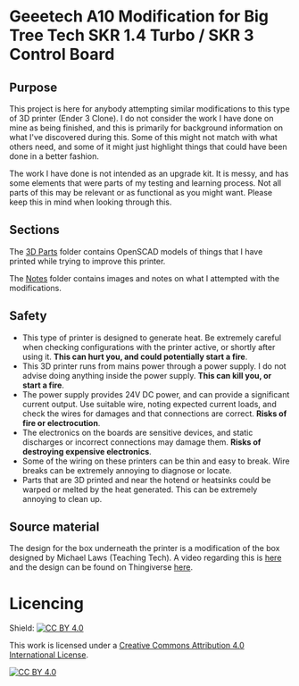 # Geeetech A10 Modification for Big Tree Tech SKR 1.4 Turbo / SKR 3 Control Board

## Purpose

This project is here for anybody attempting similar modifications to this type of 3D printer (Ender 3 Clone). I do not consider the work I have done on mine as being finished, and this is primarily for background information on what I've discovered during this. Some of this might not match with what others need, and some of it might just highlight things that could have been done in a better fashion.

The work I have done is not intended as an upgrade kit. It is messy, and has some elements that were parts of my testing and learning process. Not all parts of this may be relevant or as functional as you might want. Please keep this in mind when looking through this.

## Sections

The [3D Parts](/3D_Parts/) folder contains OpenSCAD models of things that I have printed while trying to improve this printer.

The [Notes](/Notes/) folder contains images and notes on what I attempted with the modifications.

## Safety

  - This type of printer is designed to generate heat. Be extremely careful when checking configurations with the printer active, or shortly after using it. **This can hurt you, and could potentially start a fire**.
  - This 3D printer runs from mains power through a power supply. I do not advise doing anything inside the power supply. **This can kill you, or start a fire**.
  - The power supply provides 24V DC power, and can provide a significant current output. Use suitable wire, noting expected current loads, and check the wires for damages and that connections are correct. **Risks of fire or electrocution**.
  - The electronics on the boards are sensitive devices, and static discharges or incorrect connections may damage them. **Risks of destroying expensive electronics**.
  - Some of the wiring on these printers can be thin and easy to break. Wire breaks can be extremely annoying to diagnose or locate.
  - Parts that are 3D printed and near the hotend or heatsinks could be warped or melted by the heat generated. This can be extremely annoying to clean up.

## Source material

The design for the box underneath the printer is a modification of the box designed by Michael Laws (Teaching Tech). A video regarding this is [here](https://www.youtube.com/watch?v=k83M5H796U8) and the design can be found on Thingiverse [here](https://www.thingiverse.com/thing:3688967).

# Licencing


Shield: [![CC BY 4.0][cc-by-shield]][cc-by]

This work is licensed under a
[Creative Commons Attribution 4.0 International License][cc-by].

[![CC BY 4.0][cc-by-image]][cc-by]

[cc-by]: http://creativecommons.org/licenses/by/4.0/
[cc-by-image]: https://i.creativecommons.org/l/by/4.0/88x31.png
[cc-by-shield]: https://img.shields.io/badge/License-CC%20BY%204.0-lightgrey.svg